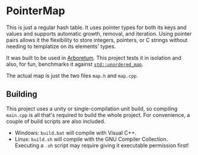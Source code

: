 # PointerMap
This is just a regular hash table. It uses pointer types for both its keys and
values and supports automatic growth, removal, and iteration. Using pointer
pairs allows it the flexibility to store integers, pointers, or C strings
without needing to templatize on its elements' types.

It was built to be used in [Arboretum](https://github.com/Vavassor/Arboretum).
This project tests it in isolation and also, for fun, benchmarks it against
[`std::unordered_map`](
https://en.cppreference.com/w/cpp/container/unordered_map).

The actual map is just the two files `map.h` and `map.cpp`.

## Building
This project uses a unity or single-compilation unit build, so compiling
`main.cpp` is all that's required to build the whole project. For convenience,
a couple of build scripts are also included.

- Windows: `build.bat` will compile with Visual C++.
- Linux: `build.sh` will compile with the GNU Compiler Collection. Executing
  a `.sh` script may require giving it executable permission first!

